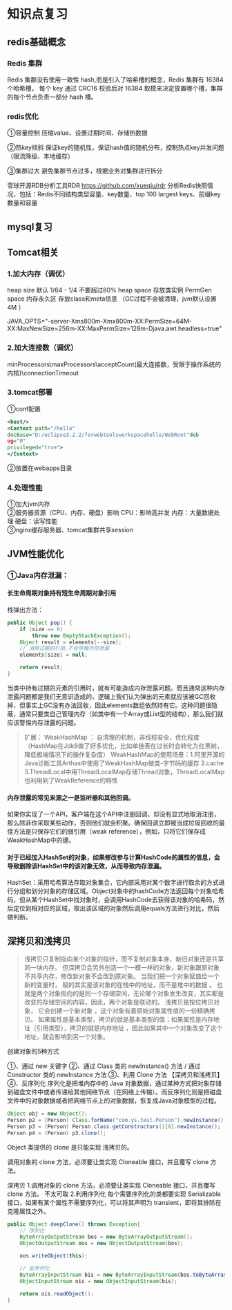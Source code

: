 # 知识点复习

## redis基础概念

### Redis 集群
Redis 集群没有使用一致性 hash,而是引入了哈希槽的概念，Redis 集群有 16384 个哈希槽， 每个 key 通过 CRC16 校验后对 16384 取模来决定放置哪个槽，集群的每个节点负责一部分 hash 槽。


### redis优化

①容量控制
压缩value、设置过期时间、存储热数据

②热key倾斜
保证key的随机性，保证hash值的随机分布，控制热点key并发问题（限流降级、本地缓存）

③集群过大
避免集群节点过多，根据业务对集群进行拆分

雪球开源RDB分析工具RDR
https://github.com/xueqiu/rdr
分析Redis快照情况，包括：Redis不同结构类型容量、key数量、top 100 largest keys、前缀key数量和容量

## mysql复习

## Tomcat相关

### 1.加大内存（调优）
heap size 默认 1/64 - 1/4 不要超过80%
heap space 存放类实例
PermGen space 内存永久区 存放class和meta信息 （GC过程不会被清理，jvm默认设置4M ）

JAVA_OPTS="-server-Xms800m-Xmx800m-XX:PermSize=64M-XX:MaxNewSize=256m-XX:MaxPermSize=128m-Djava.awt.headless=true"

### 2.加大连接数（调优）
<Connector/>
minProcessors\maxProcessors\acceptCount(最大连接数，受限于操作系统的内核)\connectionTimeout
<Connectorport="8080"
maxThreads="150"minSpareThreads="25"maxSpareThreads="75"
enableLookups="false"redirectPort="8443"acceptCount="100"
debug="0"connectionTimeout="20000"
disableUploadTimeout="true"/>

### 3.tomcat部署
①conf配置
``` xml
<host/>
<Context path="/hello"
docBase="D:/eclipse3.2.2/forwebtoolsworkspacehello/WebRoot"deb
ug="0"
privileged="true">
</Context>
```  
②放置在webapps目录

### 4.处理性能
①加大jvm内存    
②服务器资源（CPU、内存、硬盘）影响
	CPU：影响高并发
	内存：大量数据处理
	硬盘：读写性能  
③nginx缓存服务器、tomcat集群共享session  

## JVM性能优化
### ①Java内存泄漏：
#### 长生命周期对象持有短生命周期对象引用
栈弹出方法：
``` java
public Object pop() {
	if (size == 0)
    	throw new EmptyStackException();
	Object result = elements[--size];
	// 消除过期的引用,不会导致内存泄漏
    elements[size] = null; 

	return result;
}
```
当类中持有过期的元素的引用时，就有可能造成内存泄露问题。而且通常这种内存泄露问题都是我们无意识造成的，逻辑上我们认为弹出的元素就应该被GC回收掉，但事实上GC没有办法回收，因此elements数组依然持有它。这种问题很隐蔽，通常只要类自己管理内存（如类中有一个Array或List型的结构），那么我们就应该警惕内存泄露的问题。

> 扩展：
> WeakHashMap ： 自清理的机制，非线程安全，优化程度（HashMap在Jdk8做了好多优化，比如单链表在过长时会转化为红黑树，降低极端情况下的操作复杂度）
> WeakHashMap的使用场景：1.阿里开源的Java诊断工具Arthas中使用了WeakHashMap做类-字节码的缓存 2.cache 3.ThreadLocal中用ThreadLocalMap存储Thread对象，ThreadLocalMap也利用到了WeakReference的特性

#### 内存泄露的常见来源之一是监听器和其他回调。
如果你实现了一个API，客户端在这个API中注册回调，却没有显式地取消注册，那么除非你采取某些动作，否则他们就会积聚。确保回调立即被当成垃圾回收的最佳方法是只保存它们的弱引用（weak reference），例如，只将它们保存成WeakHashMap中的键。

#### 对于已经加入HashSet的对象，如果修改参与计算HashCode的属性的信息，会导致删除该HashSet中的该对象无效，从而导致内存泄漏。

HashSet：采用哈希算法存取对象集合，它内部采用对某个数字进行取余的方式进行分组和划分对象的存储区域。Object对象中的hashCode方法返回每个对象哈希码，但从某个HashSet中找对象时，会调用HashCode去获得该对象的哈希码，然后定位到相对应的区域，取出该区域的对象然后调用equals方法进行对比，然后做判断。


## 深拷贝和浅拷贝

> 浅拷贝只复制指向某个对象的指针，而不复制对象本身，新旧对象还是共享同一块内存。 但深拷贝会另外创造一个一模一样的对象，新对象跟原对象不共享内存，修改新对象不会改到原对象。 当我们把一个对象赋值给一个新的变量时， 赋的其实是该对象的在栈中的地址，而不是堆中的数据 。 也就是两个对象指向的是同一个存储空间，无论哪个对象发生改变，其实都是改变的存储空间的内容，因此，两个对象是联动的。 浅拷贝是按位拷贝对象， 它会创建一个新对象 ，这个对象有着原始对象属性值的一份精确拷贝。 如果属性是基本类型，拷贝的就是基本类型的值；如果属性是内存地址（引用类型），拷贝的就是内存地址 ，因此如果其中一个对象改变了这个地址，就会影响到另一个对象。

创建对象的5种方式

①、通过 new 关键字
②、通过 Class 类的 newInstance() 方法 / 通过 Constructor 类的 newInstance 方法
③、利用 Clone 方法  【深拷贝和浅拷贝】
④、反序列化
序列化是把堆内存中的 Java 对象数据，通过某种方式把对象存储到磁盘文件中或者传递给其他网络节点（在网络上传输）。而反序列化则是把磁盘文件中的对象数据或者把网络节点上的对象数据，恢复成Java对象模型的过程。
``` java
Object obj = new Object();
Person p2 = (Person) Class.forName("com.ys.test.Person").newInstance();
Person p3 = (Person) Person.class.getConstructors()[0].newInstance();
Person p4 = (Person) p3.clone();
```

Object 类提供的 clone 是只能实现 浅拷贝的。

调用对象的 clone 方法，必须要让类实现 Cloneable 接口，并且覆写 clone 方法。

深拷贝
1.调用对象的 clone 方法，必须要让类实现 Cloneable 接口，并且覆写 clone 方法。 
不太可取
2.利用序列化
每个需要序列化的类都要实现 Serializable 接口，如果有某个属性不需要序列化，可以将其声明为 transient，即将其排除在克隆属性之外。

``` java
public Object deepClone() throws Exception{
    // 序列化
    ByteArrayOutputStream bos = new ByteArrayOutputStream();
    ObjectOutputStream oos = new ObjectOutputStream(bos);

    oos.writeObject(this);

    // 反序列化
    ByteArrayInputStream bis = new ByteArrayInputStream(bos.toByteArray());
    ObjectInputStream ois = new ObjectInputStream(bis);

    return ois.readObject();
}
```

